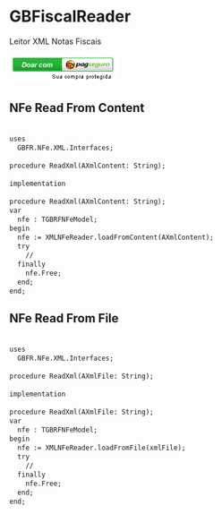 # GBFiscalReader
Leitor XML Notas Fiscais

[![img/PagSeguro.png](img/PagSeguro.png)](https://pag.ae/7WreVnPYG)

## NFe Read From Content 
```delphi

uses
  GBFR.NFe.XML.Interfaces;
  
procedure ReadXml(AXmlContent: String);

implementation

procedure ReadXml(AXmlContent: String);
var
  nfe : TGBRFNFeModel;
begin
  nfe := XMLNFeReader.loadFromContent(AXmlContent);
  try
    //
  finally
    nfe.Free;
  end;
end;

```

## NFe Read From File 
```delphi

uses
  GBFR.NFe.XML.Interfaces;
  
procedure ReadXml(AXmlFile: String);

implementation

procedure ReadXml(AXmlFile: String);
var
  nfe : TGBRFNFeModel;
begin
  nfe := XMLNFeReader.loadFromFile(xmlFile);
  try
    //
  finally
    nfe.Free;
  end;
end;

```


